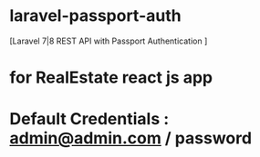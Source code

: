 # laravel-passport-auth

[Laravel 7|8 REST API with Passport Authentication ]

# for RealEstate react js app

# Default Credentials : admin@admin.com / password